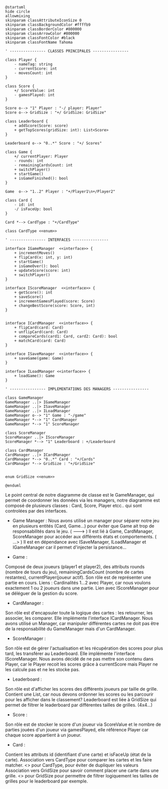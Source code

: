 ```plantuml
@startuml
hide circle
allowmixing
skinparam classAttributeIconSize 0
skinparam classBackgroundColor #ffffb9
skinparam classBorderColor #800000
skinparam classArrowColor #800000
skinparam classFontColor #black
skinparam classFontName Tahoma

' ---------------- CLASSES PRINCIPALES ----------------

class Player {
    - nameTag: string
    - currentScore: int
    - movesCount: int
}

class Score {
    +/ ScoreValue: int
    - gamesPlayed: int
}

Score o--> "1" Player : "-/ player: Player"
Score o--> GridSize : "+/ GridSize: GridSize"

class Leaderboard {
    + addScore(Score: score)
    + getTopScores(gridSize: int): List<Score>
}

Leaderboard o--> "0..*" Score : "+/ Scores"

class Game {
    +/ currentPlayer: Player
    - rounds: int
    - remainingCardsCount: int
    + switchPlayer()
    + startGame()
    + isGameFinished(): bool
}

Game  o--> "1..2" Player : "+/Player1\n+/Player2"

class Card {
    - id: int
    -/ isFaceUp: bool
}

Card *--> CardType : "+/CardType"

class CardType <<enum>>

' ---------------- INTERFACES ----------------

interface IGameManager  <<interface>> {
    + incrementMoves()
    + flipCard(x: int, y: int)
    + startGame()
    + isGameOver(): bool
	+ updateScore(score: int)
    + switchPlayer()
}

interface IScoreManager  <<interface>> {
    + getScore(): int
    + saveScore()
    + incrementGamesPlayed(score: Score)
    + changeBestScore(score: Score, int)
}


interface ICardManager  <<interface>> {
    + flipCard(card: Card)
	+ unflipCard(card: Card)
    + compareCards(card1: Card, card2: Card): bool
    + matchCard(card: Card)
}

interface ISaveManager  <<interface>> {
    + saveGame(game: Game)
}

interface ILoadManager <<interface>> {
    + loadGame(): Game
}

' ---------------- IMPLEMENTATIONS DES MANAGERS ----------------

class GameManager
GameManager ..|> IGameManager
GameManager ..|> ISaveManager
GameManager ..|> ILoadManager
GameManager o--> "1" Game : "-/game"
GameManager *--> "1" CardManager
GameManager *--> "1" ScoreManager

class ScoreManager
ScoreManager ..|> IScoreManager
ScoreManager *--> "1" Leaderboard : +/Leaderboard

class CardManager
CardManager ..|> ICardManager
CardManager *--> "0..*" Card : "+/Cards"
CardManager *--> GridSize : "+/GridSize"


enum GridSize <<enum>>

@enduml
```

Le point central de notre diagramme de classe est le GameManager, qui permet de coordonner les données via les managers, notre diagramme est composé de plusieurs classes : Card, Score, Player etcc.. qui sont controlées par des interfaces.

- Game Manager : Nous avons utilisé un manager pour séparer notre jeu en plusieurs entités (Card, Game...) pour éviter que Game ait trop de responsabilités dans le jeu.
( ---> ) Il est lié à Game, CardManager, ScoreManager pour accéder aux différents états et comportements.
( ...> ) Il est en dépendance avec ISaveManager, ILoadManager et IGameManager car il permet d'injecter la persistance...


- Game : 

Composé de deux joueurs (player1 et player2), des attributs rounds (nombre de tours du jeu), remainingCardsCount (nombre de cartes restantes), currentPlayer(joueur actif).
Son rôle est de représenter une partie en cours.
Liens : 
Cardinalités 1...2 avec Player, car nous voulons exactement 1 ou 2 joueurs dans une partie.
Lien avec IScoreManager pour se déléguer de la gestion du score.

- CardManager :

Son rôle est d'encapsuler toute la logique des cartes : les retourner, les associer, les comparer.
Elle implémente l'interface ICardManager.
Nous avons utilisé un Manager, car manipuler différentes cartes ne doit pas être de la responsabilité du GameManager mais d'un CardManager.

- ScoreManager :

Son rôle est de gérer l'actualisation et les récupération des scores pour plus tard, les transférer au Leaderboard.
Elle implémente l'interface IScoreManager.
Nous avons décidé de ne pas mettre son contenu dans Player, car le Player recoit les scores grâce à currentScore mais Player ne les calcule pas et ne les stocke pas.

- Leaderboard :

Son rôle est d'afficher les scores des différents joueurs par taille de grille.
Contient une List<Score>, car nous devons ordonner les scores ou les parcourir pour les afficher dans le classement?
Leaderboard est liée à GridSize qui permet de filtrer le leaderboard par différentes tailles de grilles. (4x4...)

- Score : 

Son rôle est de stocker le score d'un joueur via ScoreValue et le nombre de parties jouées d'un joueur via gamesPlayed, elle référence Player car chaque score appartient à un joueur.

- Card :

Contient les attributs id (identifiant d'une carte) et isFaceUp (état de la carte).
Association vers CardType pour comparer les cartes et les faire matcher.
<<enum>> pour CardType, pour éviter de dupliquer les valeurs
Association vers GridSize pour savoir comment placer une carte dans une grille.
<<enum>> pour GridSize pour permettre de filtrer logiquement les tailles de grilles pour le leaderboard par exemple.

